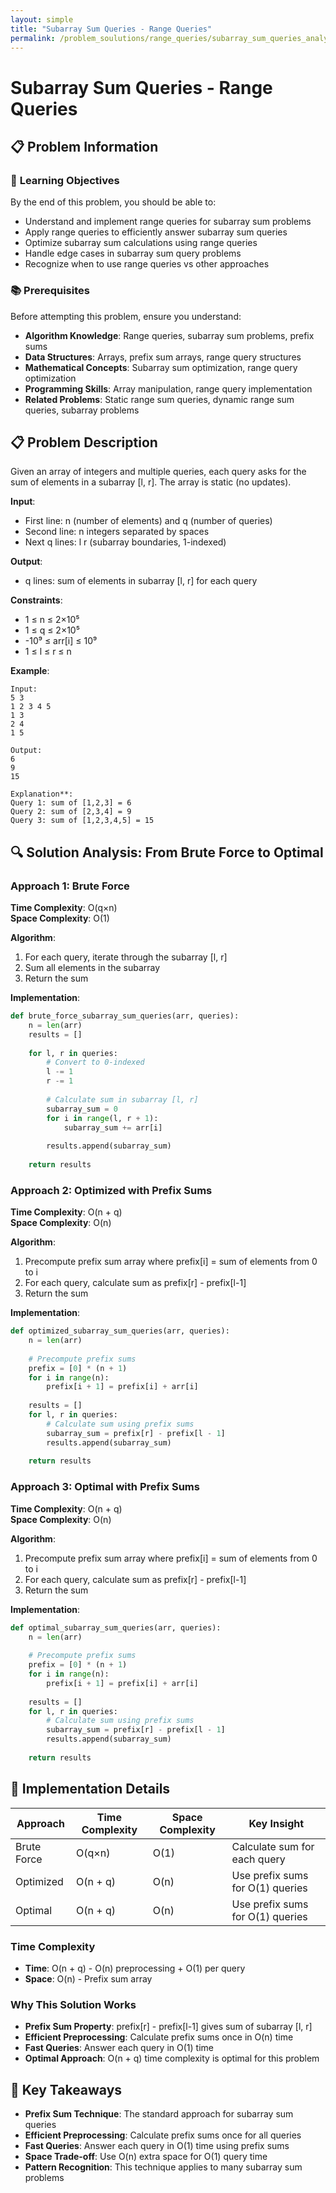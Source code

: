 ```yaml
---
layout: simple
title: "Subarray Sum Queries - Range Queries"
permalink: /problem_soulutions/range_queries/subarray_sum_queries_analysis
---
```


# Subarray Sum Queries - Range Queries

## 📋 Problem Information

### 🎯 **Learning Objectives**
By the end of this problem, you should be able to:
- Understand and implement range queries for subarray sum problems
- Apply range queries to efficiently answer subarray sum queries
- Optimize subarray sum calculations using range queries
- Handle edge cases in subarray sum query problems
- Recognize when to use range queries vs other approaches

### 📚 **Prerequisites**
Before attempting this problem, ensure you understand:
- **Algorithm Knowledge**: Range queries, subarray sum problems, prefix sums
- **Data Structures**: Arrays, prefix sum arrays, range query structures
- **Mathematical Concepts**: Subarray sum optimization, range query optimization
- **Programming Skills**: Array manipulation, range query implementation
- **Related Problems**: Static range sum queries, dynamic range sum queries, subarray problems

## 📋 Problem Description

Given an array of integers and multiple queries, each query asks for the sum of elements in a subarray [l, r]. The array is static (no updates).

**Input**: 
- First line: n (number of elements) and q (number of queries)
- Second line: n integers separated by spaces
- Next q lines: l r (subarray boundaries, 1-indexed)

**Output**: 
- q lines: sum of elements in subarray [l, r] for each query

**Constraints**:
- 1 ≤ n ≤ 2×10⁵
- 1 ≤ q ≤ 2×10⁵
- -10⁹ ≤ arr[i] ≤ 10⁹
- 1 ≤ l ≤ r ≤ n

**Example**:
```
Input:
5 3
1 2 3 4 5
1 3
2 4
1 5

Output:
6
9
15

Explanation**: 
Query 1: sum of [1,2,3] = 6
Query 2: sum of [2,3,4] = 9
Query 3: sum of [1,2,3,4,5] = 15
```

## 🔍 Solution Analysis: From Brute Force to Optimal

### Approach 1: Brute Force
**Time Complexity**: O(q×n)  
**Space Complexity**: O(1)

**Algorithm**:
1. For each query, iterate through the subarray [l, r]
2. Sum all elements in the subarray
3. Return the sum

**Implementation**:
```python
def brute_force_subarray_sum_queries(arr, queries):
    n = len(arr)
    results = []
    
    for l, r in queries:
        # Convert to 0-indexed
        l -= 1
        r -= 1
        
        # Calculate sum in subarray [l, r]
        subarray_sum = 0
        for i in range(l, r + 1):
            subarray_sum += arr[i]
        
        results.append(subarray_sum)
    
    return results
```

### Approach 2: Optimized with Prefix Sums
**Time Complexity**: O(n + q)  
**Space Complexity**: O(n)

**Algorithm**:
1. Precompute prefix sum array where prefix[i] = sum of elements from 0 to i
2. For each query, calculate sum as prefix[r] - prefix[l-1]
3. Return the sum

**Implementation**:
```python
def optimized_subarray_sum_queries(arr, queries):
    n = len(arr)
    
    # Precompute prefix sums
    prefix = [0] * (n + 1)
    for i in range(n):
        prefix[i + 1] = prefix[i] + arr[i]
    
    results = []
    for l, r in queries:
        # Calculate sum using prefix sums
        subarray_sum = prefix[r] - prefix[l - 1]
        results.append(subarray_sum)
    
    return results
```

### Approach 3: Optimal with Prefix Sums
**Time Complexity**: O(n + q)  
**Space Complexity**: O(n)

**Algorithm**:
1. Precompute prefix sum array where prefix[i] = sum of elements from 0 to i
2. For each query, calculate sum as prefix[r] - prefix[l-1]
3. Return the sum

**Implementation**:
```python
def optimal_subarray_sum_queries(arr, queries):
    n = len(arr)
    
    # Precompute prefix sums
    prefix = [0] * (n + 1)
    for i in range(n):
        prefix[i + 1] = prefix[i] + arr[i]
    
    results = []
    for l, r in queries:
        # Calculate sum using prefix sums
        subarray_sum = prefix[r] - prefix[l - 1]
        results.append(subarray_sum)
    
    return results
```

## 🔧 Implementation Details

| Approach | Time Complexity | Space Complexity | Key Insight |
|----------|----------------|------------------|-------------|
| Brute Force | O(q×n) | O(1) | Calculate sum for each query |
| Optimized | O(n + q) | O(n) | Use prefix sums for O(1) queries |
| Optimal | O(n + q) | O(n) | Use prefix sums for O(1) queries |

### Time Complexity
- **Time**: O(n + q) - O(n) preprocessing + O(1) per query
- **Space**: O(n) - Prefix sum array

### Why This Solution Works
- **Prefix Sum Property**: prefix[r] - prefix[l-1] gives sum of subarray [l, r]
- **Efficient Preprocessing**: Calculate prefix sums once in O(n) time
- **Fast Queries**: Answer each query in O(1) time
- **Optimal Approach**: O(n + q) time complexity is optimal for this problem

## 🚀 Key Takeaways

- **Prefix Sum Technique**: The standard approach for subarray sum queries
- **Efficient Preprocessing**: Calculate prefix sums once for all queries
- **Fast Queries**: Answer each query in O(1) time using prefix sums
- **Space Trade-off**: Use O(n) extra space for O(1) query time
- **Pattern Recognition**: This technique applies to many subarray sum problems